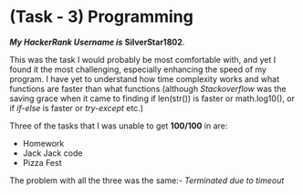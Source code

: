 # **(Task - 3)** Programming


***My HackerRank Username is*** **SilverStar1802**.


This was the task I would probably be most comfortable with, and yet I found it the most challenging, especially enhancing the speed of my program. I have yet to understand how time complexity works and what functions are faster than what functions (although *Stackoverflow* was the saving grace when it came to finding if len(str()) is faster or math.log10(), or if *if-else* is faster or *try-except* etc.)


Three of the tasks that I was unable to get **100/100** in are:
- Homework 
- Jack Jack code
- Pizza Fest

The problem with all the three was the same:- *Terminated due to timeout*

